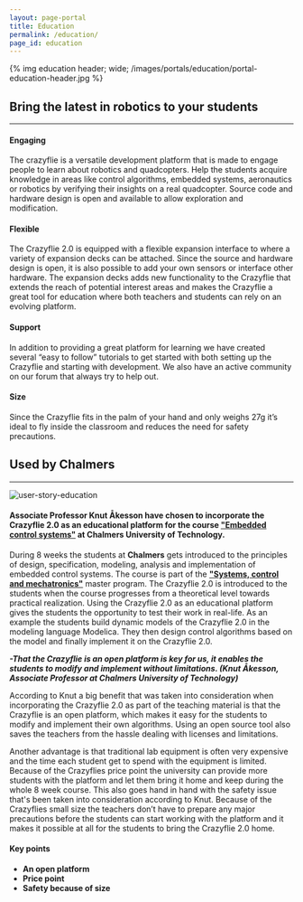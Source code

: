 ```yaml
---
layout: page-portal
title: Education
permalink: /education/
page_id: education
---
```


{% img education header; wide; /images/portals/education/portal-education-header.jpg %}

## Bring the latest in robotics to your students 
------

#### Engaging
The crazyflie is a versatile development platform that is made to engage people to learn about robotics and quadcopters.
Help the students acquire knowledge in areas like control algorithms, embedded systems, aeronautics or robotics by verifying their insights on a real quadcopter. Source code and hardware design is open and available to allow exploration and modification.

#### Flexible
The Crazyflie 2.0 is equipped with a flexible expansion interface to where a variety of expansion decks can be attached. Since the source and hardware design is open, it is also possible to add your own sensors or interface other hardware. The expansion decks adds new functionality to the Crazyflie that extends the reach of potential interest areas and makes the Crazyflie a great tool for education where both teachers and students can rely on an evolving platform.

#### Support
In addition to providing a great platform for learning we have created several “easy to follow” tutorials to get started with both setting up the Crazyflie and starting with development. We also have an active community on our forum that always try to help out.

#### Size
Since the Crazyflie fits in the palm of your hand and only weighs 27g it’s ideal to fly inside the classroom and reduces the need for safety precautions.


## Used by Chalmers
------
<img class="img-responsive img-float-right" src="/images/portals/education/user-story-education.jpg" alt="user-story-education">

#### Associate Professor Knut Åkesson have chosen to incorporate the Crazyflie 2.0 as an educational platform for the course ["Embedded control systems"](https://student.portal.chalmers.se/en/chalmersstudies/courseinformation/Pages/SearchCourse.aspx?course_id=21540&parsergrp=3) at Chalmers University of Technology. 


During 8 weeks the students at **Chalmers** gets introduced to the principles of design, specification, modeling, analysis and implementation of embedded control systems. The course is part of the **["Systems, control and mechatronics"](https://student.portal.chalmers.se/en/chalmersstudies/courseinformation/Pages/SearchCourse.aspx?program_id=1353&parsergrp=5)** master program.
The Crazyflie 2.0 is introduced to the students when the course progresses from a theoretical level towards practical realization. Using the Crazyflie 2.0 as an educational platform gives the students the opportunity to test their work in real-life. 
As an example the students build dynamic models of the Crazyflie 2.0 in the modeling language Modelica. They then design control algorithms based on the model and finally implement it on the Crazyflie 2.0.

***-That the Crazyflie is an open platform is key for us, it enables the students to modify and implement without limitations. (Knut Åkesson, Associate Professor at Chalmers University of Technology)***

According to Knut a big benefit that was taken into consideration when incorporating the Crazyflie 2.0 as part of the teaching material is that the Crazyflie is an open platform, which makes it easy for the students to modify and implement their own algorithms. 
Using an open source tool also saves the teachers from the hassle dealing with licenses and limitations.

Another advantage is that traditional lab equipment is often very expensive and the time each student get to spend with the equipment is limited. 
Because of the Crazyflies price point the university can provide more students with the platform and let them bring it home and keep during the whole 8 week course. This also goes hand in hand with the safety issue that's been taken into consideration according to Knut. Because of the Crazyflies small size the teachers don’t have to prepare any major precautions before the students can start working with the platform and it makes it possible at all for the students to bring the Crazyflie 2.0 home.

#### Key points
* **An open platform**
* **Price point**
* **Safety because of size**



